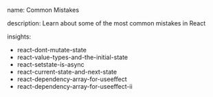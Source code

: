 name: Common Mistakes

description: Learn about some of the most common mistakes in React

insights:
  - react-dont-mutate-state
  - react-value-types-and-the-initial-state
  - react-setstate-is-async
  - react-current-state-and-next-state
  - react-dependency-array-for-useeffect
  - react-dependency-array-for-useeffect-ii
